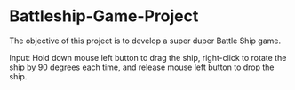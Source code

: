 # Battleship-Game-Project
The objective of this project is to develop a super duper Battle Ship game. 

Input: Hold down mouse left button to drag the ship, right-click to rotate the ship by 90 degrees each time, and release mouse left button to drop the ship.
